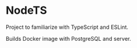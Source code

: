 # NodeTS

Project to familiarize with TypeScript and ESLint.

Builds Docker image with PostgreSQL and server.

